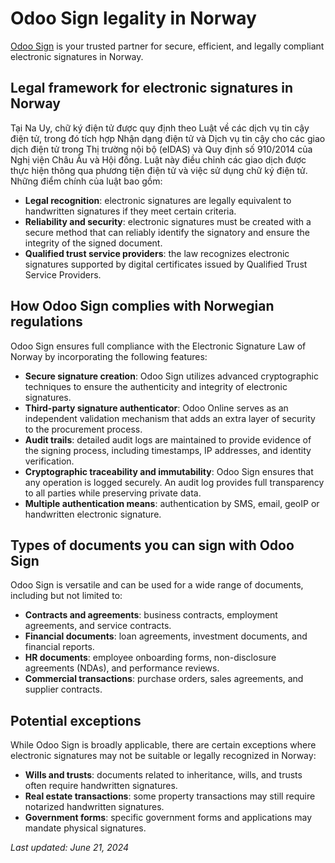 # Odoo Sign legality in Norway

[Odoo Sign](applications/productivity/sign.md) is your trusted partner for secure, efficient, and legally compliant
electronic signatures in Norway.

## Legal framework for electronic signatures in Norway

Tại Na Uy, chữ ký điện tử được quy định theo Luật về các dịch vụ tin cậy điện tử, trong đó tích hợp Nhận dạng điện tử và Dịch vụ tin cậy cho các giao dịch điện tử trong Thị trường nội bộ (eIDAS) và Quy định số 910/2014 của Nghị viện Châu Âu và Hội đồng. Luật này điều chỉnh các giao dịch được thực hiện thông qua phương tiện điện tử và việc sử dụng chữ ký điện tử. Những điểm chính của luật bao gồm:

- **Legal recognition**: electronic signatures are legally equivalent to handwritten signatures if
  they meet certain criteria.
- **Reliability and security**: electronic signatures must be created with a secure method that can
  reliably identify the signatory and ensure the integrity of the signed document.
- **Qualified trust service providers**: the law recognizes electronic signatures supported by
  digital certificates issued by Qualified Trust Service Providers.

## How Odoo Sign complies with Norwegian regulations

Odoo Sign ensures full compliance with the Electronic Signature Law of Norway by incorporating the
following features:

- **Secure signature creation**: Odoo Sign utilizes advanced cryptographic techniques to ensure the
  authenticity and integrity of electronic signatures.
- **Third-party signature authenticator**: Odoo Online serves as an independent validation mechanism
  that adds an extra layer of security to the procurement process.
- **Audit trails**: detailed audit logs are maintained to provide evidence of the signing process,
  including timestamps, IP addresses, and identity verification.
- **Cryptographic traceability and immutability**: Odoo Sign ensures that any operation is logged
  securely. An audit log provides full transparency to all parties while preserving private data.
- **Multiple authentication means**: authentication by SMS, email, geoIP or handwritten electronic
  signature.

## Types of documents you can sign with Odoo Sign

Odoo Sign is versatile and can be used for a wide range of documents, including but not limited to:

- **Contracts and agreements**: business contracts, employment agreements, and service contracts.
- **Financial documents**: loan agreements, investment documents, and financial reports.
- **HR documents**: employee onboarding forms, non-disclosure agreements (NDAs), and performance
  reviews.
- **Commercial transactions**: purchase orders, sales agreements, and supplier contracts.

## Potential exceptions

While Odoo Sign is broadly applicable, there are certain exceptions where electronic signatures may
not be suitable or legally recognized in Norway:

- **Wills and trusts**: documents related to inheritance, wills, and trusts often require
  handwritten signatures.
- **Real estate transactions**: some property transactions may still require notarized handwritten
  signatures.
- **Government forms**: specific government forms and applications may mandate physical signatures.

*Last updated: June 21, 2024*
